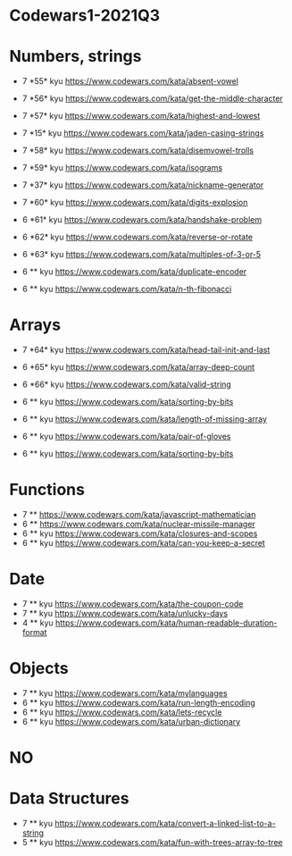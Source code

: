 # Codewars1-2021Q3

# Numbers, strings

- 7 \*55\* kyu https://www.codewars.com/kata/absent-vowel
- 7 \*56\* kyu https://www.codewars.com/kata/get-the-middle-character
- 7 \*57\* kyu https://www.codewars.com/kata/highest-and-lowest
- 7 \*15\* kyu https://www.codewars.com/kata/jaden-casing-strings
- 7 \*58\* kyu https://www.codewars.com/kata/disemvowel-trolls
- 7 \*59\* kyu https://www.codewars.com/kata/isograms
- 7 \*37\* kyu https://www.codewars.com/kata/nickname-generator
- 7 \*60\* kyu https://www.codewars.com/kata/digits-explosion
- 6 \*61\* kyu https://www.codewars.com/kata/handshake-problem
- 6 \*62\* kyu https://www.codewars.com/kata/reverse-or-rotate
- 6 \*63\* kyu https://www.codewars.com/kata/multiples-of-3-or-5

- 6 \*\* kyu https://www.codewars.com/kata/duplicate-encoder
- 6 \*\* kyu https://www.codewars.com/kata/n-th-fibonacci

# Arrays

- 7 \*64\* kyu https://www.codewars.com/kata/head-tail-init-and-last
- 6 \*65\* kyu https://www.codewars.com/kata/array-deep-count
- 6 \*66\* kyu https://www.codewars.com/kata/valid-string
- 6 \*\* kyu https://www.codewars.com/kata/sorting-by-bits

- 6 \*\* kyu https://www.codewars.com/kata/length-of-missing-array
- 6 \*\* kyu https://www.codewars.com/kata/pair-of-gloves
- 6 \*\* kyu https://www.codewars.com/kata/sorting-by-bits

# Functions

- 7 \*\* https://www.codewars.com/kata/javascript-mathematician
- 6 \*\* https://www.codewars.com/kata/nuclear-missile-manager
- 6 \*\* kyu https://www.codewars.com/kata/closures-and-scopes
- 6 \*\* kyu https://www.codewars.com/kata/can-you-keep-a-secret

# Date

- 7 \*\* kyu https://www.codewars.com/kata/the-coupon-code
- 7 \*\* kyu https://www.codewars.com/kata/unlucky-days
- 4 \*\* kyu https://www.codewars.com/kata/human-readable-duration-format

# Objects

- 7 \*\* kyu https://www.codewars.com/kata/mylanguages
- 6 \*\* kyu https://www.codewars.com/kata/run-length-encoding
- 6 \*\* kyu https://www.codewars.com/kata/lets-recycle
- 6 \*\* kyu https://www.codewars.com/kata/urban-dictionary

# NO

# Data Structures

- 7 \*\* kyu https://www.codewars.com/kata/convert-a-linked-list-to-a-string
- 5 \*\* kyu https://www.codewars.com/kata/fun-with-trees-array-to-tree
